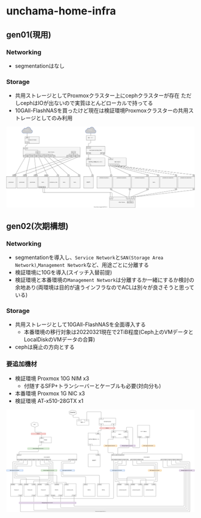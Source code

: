 # unchama-home-infra

## gen01(現用)

### Networking

- segmentationはなし

### Storage

- 共用ストレージとしてProxmoxクラスター上にcephクラスターが存在 ただしcephはIOが出ないので実質ほとんどローカルで持ってる
- 10GAll-FlashNASを買ったけど現在は検証環境Proxmoxクラスターの共用ストレージとしてのみ利用

![図](./diagrams/unchama-home-infra-gen01.drawio.svg)

## gen02(次期構想)

### Networking

- segmentationを導入し、`Service Network`と`SAN(Storage Area Network)`,`Management Network`など、用途ごとに分離する
- 検証環境に10Gを導入(スイッチ入替前提)
- 検証環境と本番環境の`Management Network`は分離するか一緒にするか検討の余地あり(両環境は目的が違うインフラなのでACLは別々が良さそうと思っている)

### Storage

- 共用ストレージとして10GAll-FlashNASを全面導入する
  - 本番環境の移行対象は20220321現在で2TiB程度(Ceph上のVMデータとLocalDiskのVMデータの合算)
- cephは廃止の方向とする

### 要追加機材

- 検証環境 Proxmox 10G NIM x3
  - 付随するSFP+トランシーバーとケーブルも必要(対向分も)
- 本番環境 Proxmox 1G NIC x3
- 検証環境 AT-x510-28GTX x1

![図](./diagrams/unchama-home-infra-gen02.drawio.svg)
